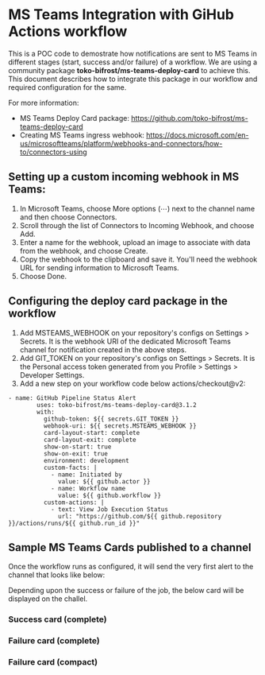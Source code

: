 # MS Teams Integration with GiHub Actions workflow

This is a POC code to demostrate how notifications are sent to MS Teams in different stages (start, success and/or failure) of a workflow. We are using a community package **toko-bifrost/ms-teams-deploy-card** to achieve this. This document describes how to integrate this package in our workflow and required configuration for the same.

For more information:
- MS Teams Deploy Card package: https://github.com/toko-bifrost/ms-teams-deploy-card
- Creating MS Teams ingress webhook: https://docs.microsoft.com/en-us/microsoftteams/platform/webhooks-and-connectors/how-to/connectors-using

## Setting up a custom incoming webhook in MS Teams:

1. In Microsoft Teams, choose More options (⋯) next to the channel name and then choose Connectors.
2. Scroll through the list of Connectors to Incoming Webhook, and choose Add.
3. Enter a name for the webhook, upload an image to associate with data from the webhook, and choose Create.
4. Copy the webhook to the clipboard and save it. You'll need the webhook URL for sending information to Microsoft Teams.
5. Choose Done.

## Configuring the deploy card package in the workflow

1. Add MSTEAMS_WEBHOOK on your repository's configs on Settings > Secrets. It is the webhook URI of the dedicated Microsoft Teams channel for notification created in the above steps.
2. Add GIT_TOKEN on your repository's configs on Settings > Secrets. It is the Personal access token generated from you Profile > Settings > Developer Settings.
2. Add a new step on your workflow code below actions/checkout@v2:
```
- name: GitHub Pipeline Status Alert
        uses: toko-bifrost/ms-teams-deploy-card@3.1.2
        with:
          github-token: ${{ secrets.GIT_TOKEN }}
          webhook-uri: ${{ secrets.MSTEAMS_WEBHOOK }}
          card-layout-start: complete
          card-layout-exit: complete
          show-on-start: true
          show-on-exit: true
          environment: development
          custom-facts: |
            - name: Initiated by
              value: ${{ github.actor }}
            - name: Workflow name
              value: ${{ github.workflow }}
          custom-actions: |
            - text: View Job Execution Status
              url: "https://github.com/${{ github.repository }}/actions/runs/${{ github.run_id }}"
```

## Sample MS Teams Cards published to a channel
Once the workflow runs as configured, it will send the very first alert to the channel that looks like below:

Depending upon the success or failure of the job, the below card will be displayed on the challel.

### Success card (complete)

### Failure card (complete)

### Failure card (compact)
